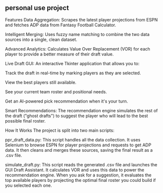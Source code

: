 ## personal use project

Features
Data Aggregation: Scrapes the latest player projections from ESPN and fetches ADP data from Fantasy Football Calculator.

Intelligent Merging: Uses fuzzy name matching to combine the two data sources into a single, clean dataset.

Advanced Analytics: Calculates Value Over Replacement (VOR) for each player to provide a better measure of their draft value.

Live Draft GUI: An interactive Tkinter application that allows you to:

Track the draft in real-time by marking players as they are selected.

View the best players still available.

See your current team roster and positional needs.

Get an AI-powered pick recommendation when it's your turn.

Smart Recommendations: The recommendation engine simulates the rest of the draft ("ghost drafts") to suggest the player who will lead to the best possible final roster.

How It Works
The project is split into two main scripts:

ppr_draft_data.py: This script handles all the data collection. It uses Selenium to browse ESPN for player projections and requests to get ADP data. It then cleans and merges these sources, saving the final result as a .csv file.

simulate_draft.py: This script reads the generated .csv file and launches the GUI Draft Assistant. It calculates VOR and uses this data to power the recommendation engine. When you ask for a suggestion, it evaluates the top available players by projecting the optimal final roster you could build if you selected each one.
